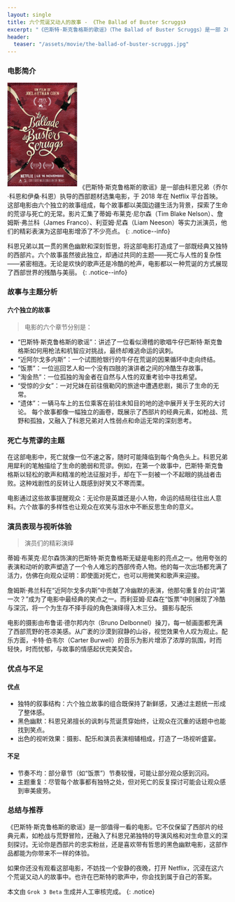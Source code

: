 ```yaml
---
layout: single
title: 六个荒诞又动人的故事 - 《The Ballad of Buster Scruggs》
excerpt: "《巴斯特·斯克鲁格斯的歌谣》（The Ballad of Buster Scruggs）是一部 2018 年由科恩兄弟（Joel 和 Ethan Coen）执导的西部选集电影，通过六个独立的故事探索了美国边疆生活的多面性。这部电影在第 75 届威尼斯国际电影节上首映，并获得了最佳编剧金奥斯卡奖，随后于 2018 年 11 月 16 日在 Netflix 上全球上线，获得了国家评论委员会 2018 年十大电影之一的荣誉，并在第 91 届奥斯卡奖中获得最佳改编剧本、最佳服装设计和最佳原创歌曲提名。"
header:
  teaser: "/assets/movie/the-ballad-of-buster-scruggs.jpg"
---
```


### 电影简介

<img alt="《The Ballad of Buster Scruggs》" src="/assets/movie/the-ballad-of-buster-scruggs.jpg" width="160" style="margin-bottom: 8px;" class="align-left" /> 《巴斯特·斯克鲁格斯的歌谣》是一部由科恩兄弟（乔尔·科恩和伊桑·科恩）执导的西部题材选集电影，于 2018 年在 Netflix 平台首映。这部电影由六个独立的故事组成，每个故事都以美国边疆生活为背景，探索了生命的荒谬与死亡的无常。影片汇集了蒂姆·布莱克·尼尔森（Tim Blake Nelson）、詹姆斯·弗兰科（James Franco）、利亚姆·尼森（Liam Neeson）等实力派演员，他们的精彩表演为这部电影增添了不少亮点。
{: .notice--info}

科恩兄弟以其一贯的黑色幽默和深刻哲思，将这部电影打造成了一部既经典又独特的西部片。六个故事虽然彼此独立，却通过共同的主题——死亡与人性的复杂性——紧密相连。无论是欢快的歌声还是冷酷的枪声，电影都以一种荒诞的方式展现了西部世界的残酷与美丽。
{: .notice--info}

### 故事与主题分析

#### 六个独立的故事

> 电影的六个章节分别是：

* “巴斯特·斯克鲁格斯的歌谣”：讲述了一位看似滑稽的歌唱牛仔巴斯特·斯克鲁格斯如何用枪法和机智应对挑战，最终却难逃命运的讽刺。
* “近阿尔戈多内斯”：一个试图抢银行的牛仔在荒诞的因果循环中走向终结。
* “饭票”：一位巡回艺人和一个没有四肢的演讲者之间的冷酷生存故事。
* “淘金热”：一位孤独的淘金者在自然与人性的双重考验中寻找希望。
* “受惊的少女”：一对兄妹在前往俄勒冈的旅途中遭遇悲剧，揭示了生命的无常。
* “遗体”：一辆马车上的五位乘客在前往未知目的地的途中展开关于生死的大讨论。
每个故事都像一幅独立的画卷，既展示了西部片的经典元素，如枪战、荒野和孤独，又融入了科恩兄弟对人性弱点和命运无常的深刻思考。

### 死亡与荒谬的主题

在这部电影中，死亡就像一位不速之客，随时可能降临到每个角色头上。科恩兄弟用犀利的笔触描绘了生命的脆弱和荒谬。例如，在第一个故事中，巴斯特·斯克鲁格斯以轻松的歌声和精准的枪法征服对手，却在下一刻被一个不起眼的挑战者击败。这种戏剧性的反转让人既感到好笑又不寒而栗。

电影通过这些故事提醒观众：无论你是英雄还是小人物，命运的结局往往出人意料。六个故事的多样性也让观众在欢笑与泪水中不断反思生命的意义。

### 演员表现与视听体验

> 演员们的精彩演绎

蒂姆·布莱克·尼尔森饰演的巴斯特·斯克鲁格斯无疑是电影的亮点之一。他用夸张的表演和动听的歌声塑造了一个令人难忘的西部传奇人物。他的每一次出场都充满了活力，仿佛在向观众证明：即使面对死亡，也可以用微笑和歌声来迎接。

詹姆斯·弗兰科在“近阿尔戈多内斯”中贡献了冷幽默的表演，他那句重复的台词“第一次？”成为了电影中最经典的笑点之一。而利亚姆·尼森在“饭票”中则展现了冷酷与深沉，将一个为生存不择手段的角色演绎得入木三分。
摄影与配乐

电影的摄影由布鲁诺·德尔邦内尔（Bruno Delbonnel）操刀，每一帧画面都充满了西部荒野的苍凉美感。从广袤的沙漠到寂静的山谷，视觉效果令人叹为观止。配乐方面，卡特·伯韦尔（Carter Burwell）的音乐为影片增添了浓厚的氛围，时而轻快，时而忧郁，与故事的情感起伏完美契合。

### 优点与不足

#### 优点

* 独特的叙事结构：六个独立故事的组合既保持了新鲜感，又通过主题统一形成了整体感。
* 黑色幽默：科恩兄弟擅长的讽刺与荒诞贯穿始终，让观众在沉重的话题中也能找到笑点。
* 出色的视听效果：摄影、配乐和演员表演相辅相成，打造了一场视听盛宴。

#### 不足

* 节奏不均：部分章节（如“饭票”）节奏较慢，可能让部分观众感到沉闷。
* 主题重复：尽管每个故事都有独特之处，但对死亡的反复探讨可能会让观众感到审美疲劳。
  
### 总结与推荐

《巴斯特·斯克鲁格斯的歌谣》是一部值得一看的电影。它不仅保留了西部片的经典元素，如枪战与荒野冒险，还融入了科恩兄弟独特的导演风格和对生命意义的深刻探讨。无论你是西部片的忠实粉丝，还是喜欢带有哲思的黑色幽默电影，这部作品都能为你带来不一样的体验。

如果你还没有观看这部电影，不妨找一个安静的夜晚，打开 Netflix，沉浸在这六个荒诞又动人的故事中。也许在巴斯特的歌声中，你会找到属于自己的答案。

本文由 `Grok 3 Beta` 生成并人工审核完成。
{: .notice}
